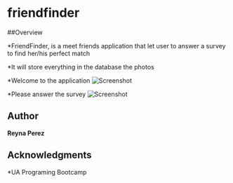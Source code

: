 # friendfinder
##Overview

*FriendFinder, is a meet friends application that let user to answer a survey to find her/his perfect match

*It will store everything in the database the photos

*Welcome to the application 
![Screenshot](/public/friendscreenshot.jpg)

*Please answer the survey
![Screenshot](/public/friendscreenshot.jpg)

## Author

**Reyna Perez**

## Acknowledgments

*UA Programing Bootcamp